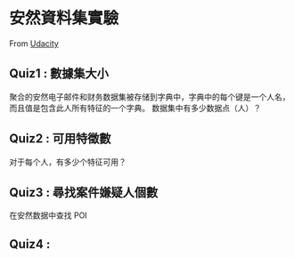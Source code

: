 # 安然資料集實驗

From [Udacity](https://classroom.udacity.com/courses/ud120/lessons/2291728537/concepts/30218585580923)

## Quiz1 : 數據集大小

聚合的安然电子邮件和财务数据集被存储到字典中，字典中的每个键是一个人名，而且值是包含此人所有特征的一个字典。
数据集中有多少数据点（人）？

## Quiz2 : 可用特徵數

对于每个人，有多少个特征可用？

## Quiz3 : 尋找案件嫌疑人個數

在安然数据中查找 POI

## Quiz4 : 
